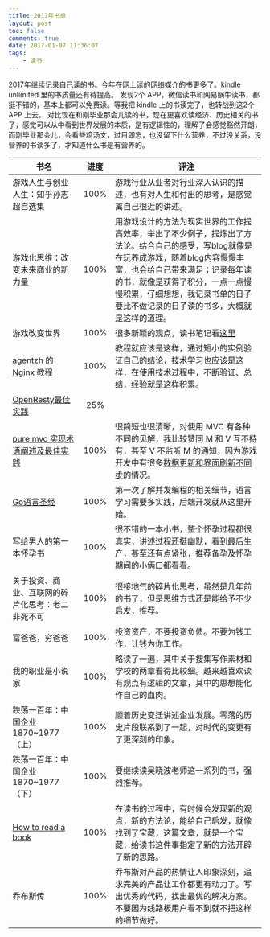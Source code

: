```yaml
---
title: 2017年书单
layout: post
toc: false
comments: true
date: 2017-01-07 11:36:07
tags:
    - 读书
---
```

2017年继续记录自己读的书。今年在网上读的网络媒介的书更多了。kindle unlimited 里的书质量还有待提高。
发现2个 APP，微信读书和网易蜗牛读书，都挺不错的，基本上都可以免费读。等我把 kindle 上的书读完了，也转战到这2个 APP 上去。
对比现在和刚毕业那会儿读的书，现在更喜欢读经济、历史相关的书了，感觉可以从中看到世界发展的本质，是有逻辑性的，理解了会感觉豁然开朗，而刚毕业那会儿，会看些鸡汤文，过目即忘，也没留下什么营养，不过没关系，没营养的书读多了，才知道什么书是有营养的。

书名 | 进度 | 评注
----|:-----:|-----
游戏人生与创业人生：知乎孙志超自选集 | 100% | 游戏行业从业者对行业深入认识的描述，也有对人生和付出的思考，是感觉离自己很近的讲述。
游戏化思维：改变未来商业的新力量 | 100% | 用游戏设计的方法为现实世界的工作提高效率，举出了不少例子，提炼出了方法论。结合自己的感受，写blog就像是在玩养成游戏，随着blog内容慢慢丰富，也会给自己带来满足；记录每年读的书，就像是获得了积分，一点一点慢慢积累，仔细想想，我记录书单的日子要比不做记录的日子读的书多，大概就是这样的道理。
游戏改变世界 | 100% | 很多新颖的观点，读书笔记看[这里](/2017/02/19/talk-about-game-and-work)
[agentzh 的 Nginx 教程](https://openresty.org/download/agentzh-nginx-tutorials-zhcn.html) | 100% | 教程就应该是这样，通过短小的实例验证自己的结论，技术学习也应该是这样，在使用技术过程中，不断验证、总结，经验就是这样积累。
[OpenResty最佳实践](https://www.gitbook.com/book/moonbingbing/openresty-best-practices/details) | 25% |
[pure mvc 实现术语阐述及最佳实践](http://puremvc.org/docs/PureMVC_IIBP_Chinese.pdf) | 100% | 很简短也很清晰，对使用 MVC 有各种不同的见解，我比较赞同 M 和 V 互不持有，甚至 V 不监听 M 的通知，因为游戏开发中有很多[数据更新和界面刷新不同步](/2017/02/09/data-view-update-conflict)的情况。
[Go语言圣经](http://gopl-zh.b0.upaiyun.com) | 100% | 第一次了解并发编程的相关细节，语言学习需要多实践，后端开发就从这里开始。
写给男人的第一本怀孕书 | 100% | 很不错的一本小书，整个怀孕过程都很真实，讲述过程还挺幽默，看到最后生产，甚至还有点紧张，推荐备孕及怀孕期间的小俩口都看看。
关于投资、商业、互联网的碎片化思考：老二非死不可 | 100% | 很接地气的碎片化思考，虽然是几年前的书了，但是思维方式还是能给予不少启发，推荐。
富爸爸，穷爸爸 | 100% | 投资资产，不要投资负债。不要为钱工作，让钱为你工作。
我的职业是小说家 | 100% | 略读了一遍，其中关于搜集写作素材和学校的两章看得比较细。越来越喜欢读有观点有逻辑的文章，其中的思想能化作自己的血肉。
跌荡一百年：中国企业1870~1977（上） | 100% | 顺着历史变迁讲述企业发展。零落的历史片段联系到了一起，对时代的变更有了更深刻的印象。
跌荡一百年：中国企业1870~1977（下） | 100% | 要继续读吴晓波老师这一系列的书，强烈推荐。
[How to read a book](pne.people.si.umich.edu/PDF/howtoread.pdf) | 100% | 在读书的过程中，有时候会发现新的观点，新的方法论，能给自己启发，就像找到了宝藏，这篇文章，就是一个宝藏，给读书这件事指定了新的方法开辟了新的思路。
乔布斯传 | 100% | 乔布斯对产品的热情让人印象深刻，追求完美的产品让工作都更有动力了。写出优秀的代码，找出最优的解决方案。不要因为线路板用户看不到就不把这样的细节做好。

